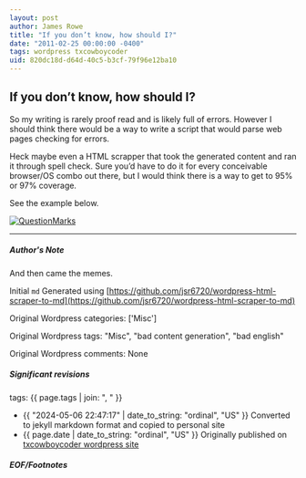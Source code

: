 ```yaml
---
layout: post
author: James Rowe
title: "If you don’t know, how should I?"
date: "2011-02-25 00:00:00 -0400"
tags: wordpress txcowboycoder
uid: 820dc18d-d64d-40c5-b3cf-79f96e12ba10
---
```



## If you don’t know, how should I?


So my writing is rarely proof read and is likely full of errors. However I should think there would be a way to write a script that would parse web pages checking for errors.


Heck maybe even a HTML scrapper that took the generated content and ran it through spell check. Sure you’d have to do it for every conceivable browser/OS combo out there, but I would think there is a way to get to 95% or 97% coverage.


See the example below.


[![](https://txcowboycoder.files.wordpress.com/2011/02/questionmarks.png?w=500&h=80 "QuestionMarks")](http://txcowboycoder.files.wordpress.com/2011/02/questionmarks.png)




---

##### Author's Note

And then came the memes.

Initial `md` Generated using [https://github.com/jsr6720/wordpress-html-scraper-to-md](https://github.com/jsr6720/wordpress-html-scraper-to-md)

Original Wordpress categories: ['Misc']

Original Wordpress tags: "Misc", "bad content generation", "bad english"

Original Wordpress comments: None

##### Significant revisions

tags: {{ page.tags | join: ", " }} <!-- todo move this somewhere -->

- {{ "2024-05-06 22:47:17" | date_to_string: "ordinal", "US" }} Converted to jekyll markdown format and copied to personal site
- {{ page.date | date_to_string: "ordinal", "US" }} Originally published on [txcowboycoder wordpress site](https://txcowboycoder.wordpress.com/2011/02/25/if-you-dont-know-how-should-i/)

##### EOF/Footnotes

